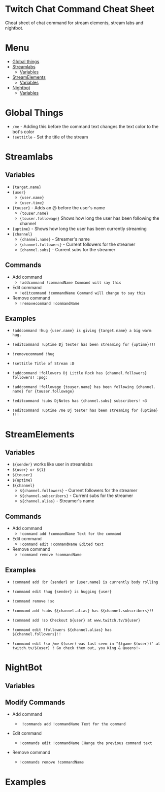 # Twitch Chat Command Cheat Sheet
Cheat sheet of chat command for stream elements, stream labs and nightbot. 

# Menu
* [Global things](#global-things)
* [Streamlabs](#streamlabs)
    * [Variables](#variables)
* [StreamElements](#streamElements)
    * [Variables](#variables-1)
* [Nightbot](#nightbot)
    * [Variables](#variables-2)

# Global Things
* ``` /me ``` - Adding this before the command text changes the text color to the bot's color
* ``` !settitle ``` - Set the title of the stream

# Streamlabs

## Variables
* ``` {target.name} ```
* ``` {user} ```
    * ``` {user.name} ```
    * ``` {user.time} ```
* ``` {touser} ``` - Adds an @ before the user's name
    * ``` {touser.name} ```
    * ``` {touser.followage} ``` Shows how long the user has been following the channel
* ``` {uptime} ``` - Shows how long the user has been currently streaming
* ``` {channel} ```
    * ``` {channel.name} ``` - Streamer's name
    * ``` {channel.followers} ``` - Current followers for the streamer
    * ``` {channel.subs} ``` - Current subs for the streamer
		

## Commands
* Add command
    * ```!addcommand !commandName Command will say this ```
* Edit command
    * ``` !editcommand !commandName Command will change to say this ```
* Remove command
    * ``` !removecommand !commandName ```

## Examples
* ``` !addcommand !hug {user.name} is giving {target.name} a big warm  hug. ```

* ``` !editcommand !uptime Dj tester has been streaming for {uptime}!!! ```
	
* ``` !removecommand !hug ```
	
* ``` !settitle Title of Stream :D ```

* ``` !addcommand !followers Dj Little Rock has {channel.followers}  followers! :pog: ```

* ``` !addcommand !followage {touser.name} has been following {channel. name} for {touser.followage} ```

* ``` !editcommand !subs DjNotes has {channel.subs} subscribers! <3 ```

* ``` !editcommand !uptime /me Dj tester has been streaming for {uptime} !!! ```

# StreamElements

## Variables
* ``` ${sender} ``` works like user in streamlabs
* ``` ${user} or ${1}  ```
* ``` ${touser}  ``` 
* ``` ${uptime} ```
* ``` ${channel} ```
    * ``` ${channel.followers} ``` - Current followers for the streamer
    * ``` ${channel.subscribers} ``` - Current subs for the streamer
    * ``` ${channel.alias} ``` - Streamer's name
 
## Commands
* Add command
    * ```!command add !commandName Text for the command ```
* Edit command
    * ```!command edit !commandName Edited text ```
* Remove command
    * ```!command remove !commandName  ```

## Examples
* ```!command add !br {sender} or {user.name} is currently body rolling ```

* ```!command edit !hug {sender} is hugging {user} ```

* ```!command remove !so ```

* ```!command add !subs ${channel.alias} has ${channel.subscribers}!! ```

* ```!command add !so Checkout ${user} at www.twitch.tv/${user} ```

* ```!command edit !followers ${channel.alias} has ${channel.followers}!! ```

* ```!command edit !so /me $(user) was last seen in "$(game $(user))" at twitch.tv/$(user) ! Go check them out, you King & Queens!~ ```

# NightBot
## Variables

## Modify Commands
* Add command
    * ``` !commands add !commandName Text for the command```

* Edit command
    * ``` !commands edit !commandName CHange the previous command text ```

* Remove command
    * ``` !commands remove !commandName ```

# Examples

